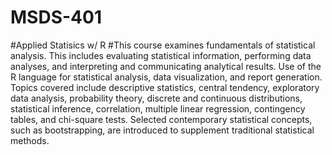 # MSDS-401
#Applied Statisics w/ R 
#This course examines fundamentals of statistical analysis. This includes evaluating statistical information, performing data analyses, and interpreting and communicating analytical results. Use of the R language for statistical analysis, data visualization, and report generation. Topics covered include descriptive statistics, central tendency, exploratory data analysis, probability theory, discrete and continuous distributions, statistical inference, correlation, multiple linear regression, contingency tables, and chi-square tests. Selected contemporary statistical concepts, such as bootstrapping, are introduced to supplement traditional statistical methods.
